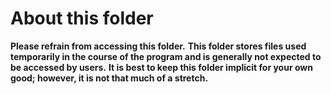 # About this folder

__Please refrain from accessing this folder.__
__This folder stores files used temporarily in the course of the program and is generally not expected to be accessed by users.__
__It is best to keep this folder implicit for your own good; however, it is not that much of a stretch.__
